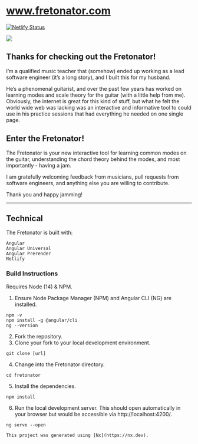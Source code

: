 # www.fretonator.com

[![Netlify Status](https://api.netlify.com/api/v1/badges/87d9f619-8f13-47e8-99cc-5167db7294a6/deploy-status)](https://app.netlify.com/sites/fretonator/deploys)

<img src="https://www.fretonator.com/assets/img/og_twitter.png">

## Thanks for checking out the Fretonator!

I’m a qualified music teacher that (somehow) ended up working as a lead software engineer (it’s a long story), and I built this for my husban️d.

He’s a phenomenal guitarist, and over the past few years has worked on learning modes and scale theory for the guitar (with a little help from me). Obviously, the internet is great for this kind of stuff, but what he felt the world wide web was lacking was an interactive and informative tool to could use in his practice sessions that had everything he needed on one single page.

## Enter the Fretonator!

The Fretonator is your new interactive tool for learning common modes on the guitar, understanding the chord theory behind the modes, and most importantly - having a jam.

I am gratefully welcoming feedback from musicians, pull requests from software engineers, and anything else you are willing to contribute.

Thank you and happy jamming!

___

## Technical

The Fretonator is built with:

```
Angular
Angular Universal
Angular Prerender
Netlify
```

### Build Instructions
Requires Node (14) & NPM.

1. Ensure Node Package Manager (NPM) and Angular CLI (NG) are installed.
```
npm -v
npm install -g @angular/cli
ng --version
```
2. Fork the repository.
3. Clone your fork to your local development environment.
```
git clone [url]
```
4. Change into the Fretonator directory.
```
cd fretonator
```
5. Install the dependencies.
```
npm install
```
6. Run the local development server. This should open automatically in your browser but would be accessible via http://localhost:4200/.
```
ng serve --open
```


```
This project was generated using [Nx](https://nx.dev).
```